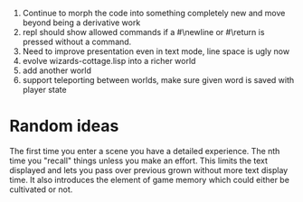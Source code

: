 
1. Continue to morph the code into something completely new and move beyond being a derivative work
2. repl should show allowed commands if a #\newline or #\return is pressed without a command.
3. Need to improve presentation even in text mode, line space is ugly now
4. evolve wizards-cottage.lisp into a richer world
5. add another world
6. support teleporting between worlds, make sure given word is saved with player state

# Random ideas

The first time you enter a scene you have a detailed experience. The nth time you "recall" things unless you make an effort. This limits the text displayed and
lets you pass over previous grown without more text display time. It also introduces the element of game memory which could either be cultivated or not.  
